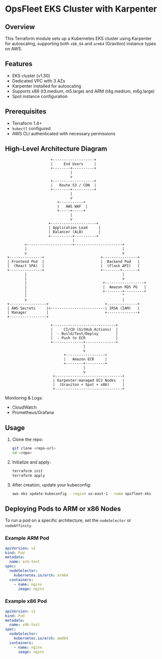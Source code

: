 # OpsFleet EKS Cluster with Karpenter

## Overview

This Terraform module sets up a Kubernetes EKS cluster using Karpenter for autoscaling, supporting both `x86_64` and `arm64` (Graviton) instance types on AWS.

## Features

- EKS cluster (v1.30)
- Dedicated VPC with 3 AZs
- Karpenter installed for autoscaling
- Supports x86 (t3.medium, m5.large) and ARM (t4g.medium, m6g.large)
- Spot instance configuration

## Prerequisites

- Terraform 1.4+
- `kubectl` configured
- AWS CLI authenticated with necessary permissions

## High-Level Architecture Diagram
                         +-------------------+
                         |     End Users     |
                         +--------+----------+
                                  |
                                  v
                         +-------------------+
                         |   Route 53 / CDN  |
                         +--------+----------+
                                  |
                                  v
                            +-----------+
                            |   AWS WAF  |
                            +-----+-----+
                                  |
                                  v
                        +---------------------+
                        | Application Load     |
                        | Balancer (ALB)       |
                        +----------+----------+
                                   |
             +---------------------+----------------------+
             |                                            |
             v                                            v
     +---------------+                          +----------------+
     | Frontend Pod  |                          |  Backend Pod   |
     |  (React SPA)  |                          |  (Flask API)   |
     +---------------+                          +--------+-------+
             |                                            |
             |                                            v
             |                                   +------------------+
             |                                   |  Amazon RDS PG   |
             |                                   +--------+---------+
             |                                            ^
             v                                            |
     +-----------------+                          +--------------+
     | AWS Secrets     |<-------------------------| IRSA (IAM)   |
     | Manager         |                          +--------------+
     +-----------------+

                         +-----------------------------+
                         |     CI/CD (GitHub Actions)  |
                         |  - Build/Test/Deploy        |
                         |  - Push to ECR              |
                         +--------------+--------------+
                                        |
                                        v
                               +------------------+
                               |   Amazon ECR     |
                               +--------+---------+
                                        |
                                        v
                          +-------------------------------+
                          | Karpenter-managed EC2 Nodes   |
                          |  (Graviton + Spot + x86)      |
                          +-------------------------------+

 Monitoring & Logs:
 - CloudWatch
 - Prometheus/Grafana


## Usage

1. Clone the repo:
   ```bash
   git clone <repo-url>
   cd <repo>
   ```

2. Initialize and apply:
   ```bash
   terraform init
   terraform apply
   ```

3. After creation, update your kubeconfig:
   ```bash
   aws eks update-kubeconfig --region us-east-1 --name opsfleet-eks
   ```

## Deploying Pods to ARM or x86 Nodes

To run a pod on a specific architecture, set the `nodeSelector` or `nodeAffinity`.

### Example ARM Pod

```yaml
apiVersion: v1
kind: Pod
metadata:
  name: arm-test
spec:
  nodeSelector:
    kubernetes.io/arch: arm64
  containers:
    - name: nginx
      image: nginx
```

### Example x86 Pod

```yaml
apiVersion: v1
kind: Pod
metadata:
  name: x86-test
spec:
  nodeSelector:
    kubernetes.io/arch: amd64
  containers:
    - name: nginx
      image: nginx
```

